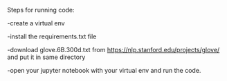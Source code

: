 Steps for running code:

-create a virtual env

-install the requirements.txt file

-download glove.6B.300d.txt from https://nlp.stanford.edu/projects/glove/ and put it in same directory

-open your jupyter notebook with your virtual env and run the code.
